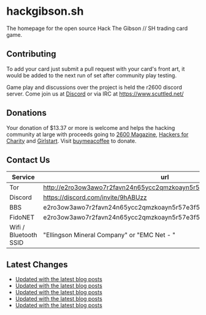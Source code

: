 # hackgibson.sh
The homepage for the open source Hack The Gibson // SH trading card game.


## Contributing

To add your card just submit a pull request with your card's front art, it would be added to the next run of set after community play testing.

Game play and discussions over the project is held the r2600 discord server. Come join us at [Discord](https://discord.com/invite/9hABUzz) or via IRC at https://www.scuttled.net/


## Donations

Your donation of $13.37 or more is welcome and helps the hacking community at large with proceeds going to [2600 Magazine](https://2600.com/), [Hackers for Charity](https://hackersforcharity.org) and [Girlstart](https://girlstart.org).  Visit [buymeacoffee](https://www.buymeacoffee.com/hackgibson.sh) to donate.


## Contact Us

Service | url
-|-
Tor | http://e2ro3ow3awo7r2favn24n65ycc2qmzkoayn5r57e3f56nvjwdcgg32ad.onion
Discord | https://discord.com/invite/9hABUzz
BBS | e2ro3ow3awo7r2favn24n65ycc2qmzkoayn5r57e3f56nvjwdcgg32ad.onion:23
FidoNET | e2ro3ow3awo7r2favn24n65ycc2qmzkoayn5r57e3f56nvjwdcgg32ad.onion:24554
Wifi / Bluetooth SSID | "Ellingson Mineral Company" or "EMC Net - <fidonet address>"

## Latest Changes
<!-- BLOG-POST-LIST:START -->
- [Updated with the latest blog posts](https://github.com/DFW2600/hackgibson.sh/commit/f0fa365a9cc093d1b4b032845b637534781ee541)
- [Updated with the latest blog posts](https://github.com/DFW2600/hackgibson.sh/commit/6cc4d7bccaa1cc7f94e2fe70df14f9a93ae3b678)
- [Updated with the latest blog posts](https://github.com/DFW2600/hackgibson.sh/commit/40a18d90059b2b1b4d6779aff3c0f1b2d03fe295)
- [Updated with the latest blog posts](https://github.com/DFW2600/hackgibson.sh/commit/75841562d22de767a023c55b3d62f80c972bc352)
- [Updated with the latest blog posts](https://github.com/DFW2600/hackgibson.sh/commit/51c74fba2000bf7d5eaf0d04fb6e86aab787f8de)
<!-- BLOG-POST-LIST:END -->
